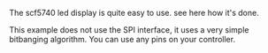 The scf5740 led display is quite easy to use. see here how it's done.

This example does not use the SPI interface, it uses a very simple
bitbanging algorithm. You can use any pins on your controller.
